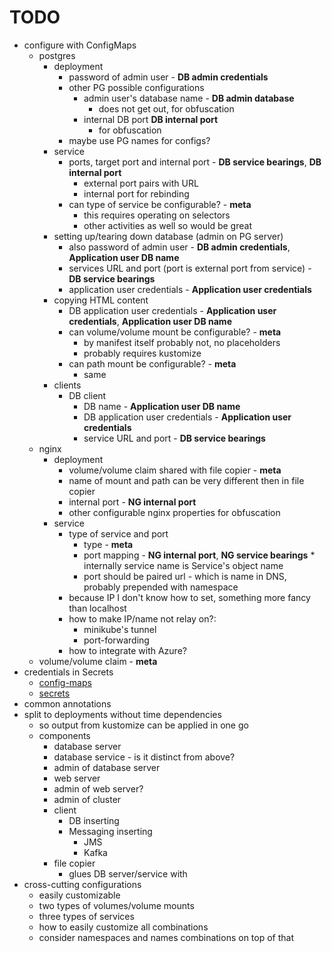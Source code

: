 # TODO

* configure with ConfigMaps
  * postgres
    * deployment
        * password of admin user - **DB admin credentials**
        * other PG possible configurations
            * admin user's database name - **DB admin database**
              * does not get out, for obfuscation
            * internal DB port **DB internal port**
              * for obfuscation
        * maybe use PG names for configs?
    * service
        * ports, target port and internal port - **DB service bearings**, **DB internal port**
          * external port pairs with URL
          * internal port for rebinding  
        * can type of service be configurable? - **meta**
            * this requires operating on selectors
            * other activities as well so would be great
    * setting up/tearing down database (admin on PG server)
        * also password of admin user - **DB admin credentials**, **Application user DB name**
        * services URL and port (port is external port from service) - **DB service bearings**
        * application user credentials - **Application user credentials**
    * copying HTML content
        * DB application user credentials - **Application user credentials**, **Application user DB name**
        * can volume/volume mount be configurable? - **meta**
            * by manifest itself probably not, no placeholders
            * probably requires kustomize
        * can path mount be configurable? - **meta**
            * same
    * clients
        * DB client
            * DB name - **Application user DB name**
            * DB application user credentials - **Application user credentials**
            * service URL and port - **DB service bearings**
  * nginx
    * deployment
        * volume/volume claim shared with file copier - **meta** 
        * name of mount and path can be very different then in file copier
        * internal port - **NG internal port**
        * other configurable nginx properties for obfuscation
    * service
        * type of service and port
          * type - **meta**
          * port mapping - **NG internal port**, **NG service bearings**
                * internally service name is Service's object name
          * port should be paired url - which is name in DNS, probably prepended with namespace   
        * because IP I don't know how to set, something more fancy than localhost
        * how to make IP/name not relay on?: 
            * minikube's tunnel
            * port-forwarding
        * how to integrate with Azure? 
  * volume/volume claim  - **meta**
* credentials in Secrets
  * [config-maps](config-maps.md)
  * [secrets](secrets.md)
* common annotations
* split to deployments without time dependencies
    * so output from kustomize can be applied in one go
    * components
        * database server
        * database service - is it distinct from above?
        * admin of database server
        * web server
        * admin of web server?
        * admin of cluster
        * client
            * DB inserting
            * Messaging inserting
                * JMS
                * Kafka
        * file copier
            * glues DB server/service with 
* cross-cutting configurations
  * easily customizable
  * two types of volumes/volume mounts
  * three types of services
  * how to easily customize all combinations
  * consider namespaces and names combinations on top of that
